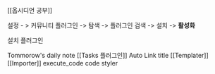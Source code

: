 [[옵시디언 공부]]

설정 - > 커뮤니티 플러그인 -> 탐색 -> 플러그인 검색 -> 설치 -> **활성화**

설치 플러그인

Tommorow's daily note
[[Tasks 플러그인]]
Auto Link title 
[[Templater]]
[[Importer]]
execute_code
code styler

